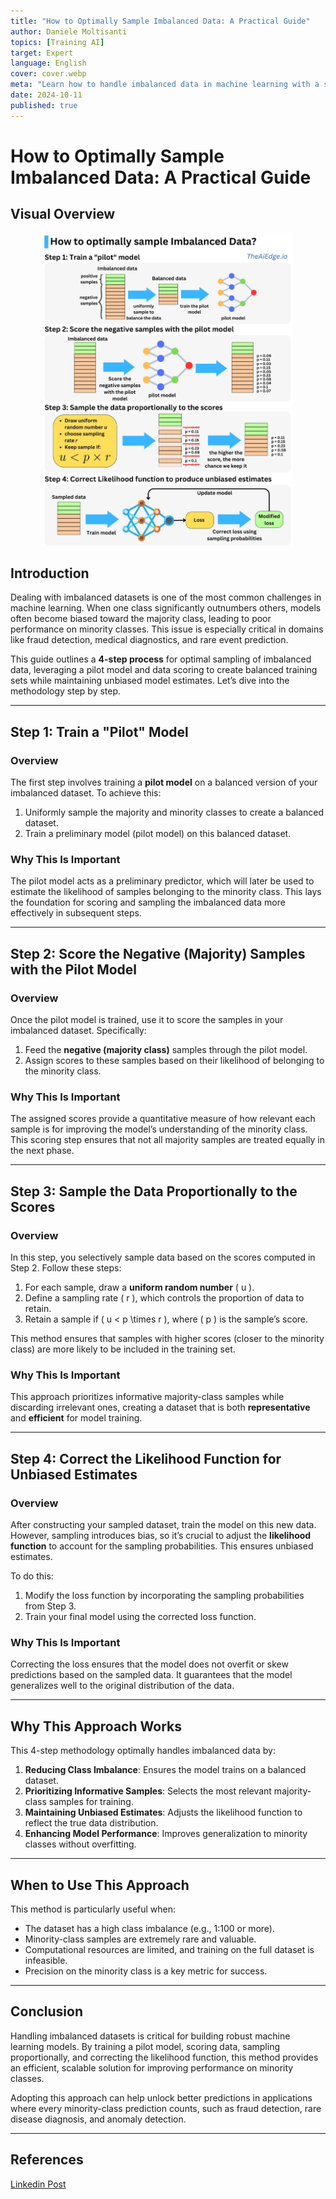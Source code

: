 ```yaml
---
title: "How to Optimally Sample Imbalanced Data: A Practical Guide"
author: Daniele Moltisanti
topics: [Training AI]
target: Expert
language: English
cover: cover.webp
meta: "Learn how to handle imbalanced data in machine learning with a step-by-step guide. Discover optimal sampling techniques, pilot models, and unbiased likelihood correction for better model performance"
date: 2024-10-11
published: true
---
```


# How to Optimally Sample Imbalanced Data: A Practical Guide

## Visual Overview

<p align="center">
  <img src="./imbalanced data.webp" alt=Imbalanced data" height="500px"/>
</p>


## Introduction

Dealing with imbalanced datasets is one of the most common challenges in machine learning. When one class significantly outnumbers others, models often become biased toward the majority class, leading to poor performance on minority classes. This issue is especially critical in domains like fraud detection, medical diagnostics, and rare event prediction.

This guide outlines a **4-step process** for optimal sampling of imbalanced data, leveraging a pilot model and data scoring to create balanced training sets while maintaining unbiased model estimates. Let’s dive into the methodology step by step.

---

## Step 1: Train a "Pilot" Model

### Overview
The first step involves training a **pilot model** on a balanced version of your imbalanced dataset. To achieve this:
1. Uniformly sample the majority and minority classes to create a balanced dataset.
2. Train a preliminary model (pilot model) on this balanced dataset.

### Why This Is Important
The pilot model acts as a preliminary predictor, which will later be used to estimate the likelihood of samples belonging to the minority class. This lays the foundation for scoring and sampling the imbalanced data more effectively in subsequent steps.

---

## Step 2: Score the Negative (Majority) Samples with the Pilot Model

### Overview
Once the pilot model is trained, use it to score the samples in your imbalanced dataset. Specifically:
1. Feed the **negative (majority class)** samples through the pilot model.
2. Assign scores to these samples based on their likelihood of belonging to the minority class.

### Why This Is Important
The assigned scores provide a quantitative measure of how relevant each sample is for improving the model’s understanding of the minority class. This scoring step ensures that not all majority samples are treated equally in the next phase.

---

## Step 3: Sample the Data Proportionally to the Scores

### Overview
In this step, you selectively sample data based on the scores computed in Step 2. Follow these steps:
1. For each sample, draw a **uniform random number** \( u \).
2. Define a sampling rate \( r \), which controls the proportion of data to retain.
3. Retain a sample if \( u < p \times r \), where \( p \) is the sample’s score.

This method ensures that samples with higher scores (closer to the minority class) are more likely to be included in the training set.

### Why This Is Important
This approach prioritizes informative majority-class samples while discarding irrelevant ones, creating a dataset that is both **representative** and **efficient** for model training.

---

## Step 4: Correct the Likelihood Function for Unbiased Estimates

### Overview
After constructing your sampled dataset, train the model on this new data. However, sampling introduces bias, so it’s crucial to adjust the **likelihood function** to account for the sampling probabilities. This ensures unbiased estimates.

To do this:
1. Modify the loss function by incorporating the sampling probabilities from Step 3.
2. Train your final model using the corrected loss function.

### Why This Is Important
Correcting the loss ensures that the model does not overfit or skew predictions based on the sampled data. It guarantees that the model generalizes well to the original distribution of the data.

---

## Why This Approach Works

This 4-step methodology optimally handles imbalanced data by:
1. **Reducing Class Imbalance**: Ensures the model trains on a balanced dataset.
2. **Prioritizing Informative Samples**: Selects the most relevant majority-class samples for training.
3. **Maintaining Unbiased Estimates**: Adjusts the likelihood function to reflect the true data distribution.
4. **Enhancing Model Performance**: Improves generalization to minority classes without overfitting.

---

## When to Use This Approach

This method is particularly useful when:
- The dataset has a high class imbalance (e.g., 1:100 or more).
- Minority-class samples are extremely rare and valuable.
- Computational resources are limited, and training on the full dataset is infeasible.
- Precision on the minority class is a key metric for success.

---

## Conclusion

Handling imbalanced datasets is critical for building robust machine learning models. By training a pilot model, scoring data, sampling proportionally, and correcting the likelihood function, this method provides an efficient, scalable solution for improving performance on minority classes. 

Adopting this approach can help unlock better predictions in applications where every minority-class prediction counts, such as fraud detection, rare disease diagnosis, and anomaly detection.


---

## References

[Linkedin Post](https://www.linkedin.com/feed/update/urn:li:activity:7264488481073049600?utm_source=share&utm_medium=member_desktop)
